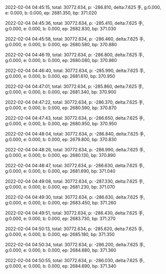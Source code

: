 2022-02-04 04:45:15, total: 30772.634, p: -286.810, delta:7.625 手, g:0.000, e: 0.000, b: 0.000, ep: 2681.350, bp: 371.020

2022-02-04 04:45:36, total: 30772.634, p: -285.410, delta:7.625 手, g:0.000, e: 0.000, b: 0.000, ep: 2682.830, bp: 371.030

2022-02-04 04:45:58, total: 30772.634, p: -286.460, delta:7.625 手, g:0.000, e: 0.000, b: 0.000, ep: 2680.580, bp: 370.880

2022-02-04 04:46:19, total: 30772.634, p: -286.800, delta:7.625 手, g:0.000, e: 0.000, b: 0.000, ep: 2680.080, bp: 370.860

2022-02-04 04:46:40, total: 30772.634, p: -285.990, delta:7.625 手, g:0.000, e: 0.000, b: 0.000, ep: 2681.610, bp: 370.950

2022-02-04 04:47:01, total: 30772.634, p: -285.860, delta:7.625 手, g:0.000, e: 0.000, b: 0.000, ep: 2681.340, bp: 370.900

2022-02-04 04:47:22, total: 30772.634, p: -286.370, delta:7.625 手, g:0.000, e: 0.000, b: 0.000, ep: 2680.590, bp: 370.870

2022-02-04 04:47:43, total: 30772.634, p: -286.650, delta:7.625 手, g:0.000, e: 0.000, b: 0.000, ep: 2680.950, bp: 370.950

2022-02-04 04:48:04, total: 30772.634, p: -286.840, delta:7.625 手, g:0.000, e: 0.000, b: 0.000, ep: 2679.800, bp: 370.830

2022-02-04 04:48:26, total: 30772.634, p: -286.990, delta:7.625 手, g:0.000, e: 0.000, b: 0.000, ep: 2680.130, bp: 370.890

2022-02-04 04:48:47, total: 30772.634, p: -286.630, delta:7.625 手, g:0.000, e: 0.000, b: 0.000, ep: 2681.690, bp: 371.040

2022-02-04 04:49:08, total: 30772.634, p: -287.330, delta:7.625 手, g:0.000, e: 0.000, b: 0.000, ep: 2681.230, bp: 371.070

2022-02-04 04:49:30, total: 30772.634, p: -286.630, delta:7.625 手, g:0.000, e: 0.000, b: 0.000, ep: 2683.450, bp: 371.260

2022-02-04 04:49:51, total: 30772.634, p: -286.430, delta:7.625 手, g:0.000, e: 0.000, b: 0.000, ep: 2683.730, bp: 371.270

2022-02-04 04:50:13, total: 30772.634, p: -285.620, delta:7.625 手, g:0.000, e: 0.000, b: 0.000, ep: 2685.180, bp: 371.350

2022-02-04 04:50:34, total: 30772.634, p: -286.200, delta:7.625 手, g:0.000, e: 0.000, b: 0.000, ep: 2684.680, bp: 371.360

2022-02-04 04:50:55, total: 30772.634, p: -286.030, delta:7.625 手, g:0.000, e: 0.000, b: 0.000, ep: 2684.690, bp: 371.340